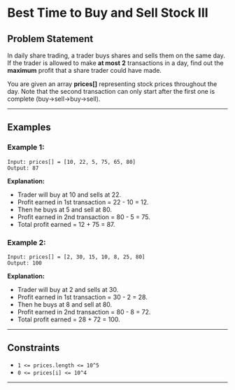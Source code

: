 # Best Time to Buy and Sell Stock III

## Problem Statement

In daily share trading, a trader buys shares and sells them on the same day. If the trader is allowed to make **at most** **2** transactions in a day, find out the **maximum** profit that a share trader could have made.

You are given an array **prices[]** representing stock prices throughout the day. Note that the second transaction can only start after the first one is complete (buy→sell→buy→sell).

---

## Examples

### Example 1:
```
Input: prices[] = [10, 22, 5, 75, 65, 80]
Output: 87
```
**Explanation:** 
- Trader will buy at 10 and sells at 22. 
- Profit earned in 1st transaction = 22 - 10 = 12. 
- Then he buys at 5 and sell at 80. 
- Profit earned in 2nd transaction = 80 - 5 = 75. 
- Total profit earned = 12 + 75 = 87.

### Example 2:
```
Input: prices[] = [2, 30, 15, 10, 8, 25, 80]
Output: 100
```
**Explanation:** 
- Trader will buy at 2 and sells at 30. 
- Profit earned in 1st transaction = 30 - 2 = 28. 
- Then he buys at 8 and sell at 80. 
- Profit earned in 2nd transaction = 80 - 8 = 72. 
- Total profit earned = 28 + 72 = 100.

---

## Constraints

- `1 <= prices.length <= 10^5`
- `0 <= prices[i] <= 10^4`

---


